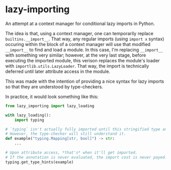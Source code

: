 # lazy-importing

An attempt at a context manager for conditional lazy imports in Python.

The idea is that, using a context manager, one can temporarily replace `builtins.__import__`. That way, any regular imports (using `import x` syntax) occuring within the block of a context manager will use that modified `__import__` to find and load a module. In this case, I'm replacing `__import__` with something very similar; however, at the very last stage, before executing the imported module, this verison replaces the module's loader with `importlib.utils.LazyLoader`. That way, the import is technically deferred until later attribute access in the module.

This was made with the intention of providing a nice syntax for lazy imports so that they are understood by type-checkers.

In practice, it would look something like this:

```py
from lazy_importing import lazy_loading

with lazy_loading():
    import typing

# `typing` isn't actually fully imported until this stringified type annotation is evaluated.
# However, the type-checker will still understand it.
def example("typing.Mapping[str, bool]") -> str:
    ...

# Upon attribute access, *that's* when it'll get imported.
# If the annotation is never evaluated, the import cost is never payed.
typing.get_type_hints(example)
```
